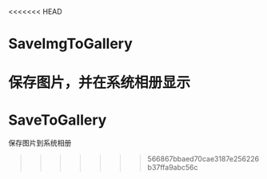 <<<<<<< HEAD
# SaveImgToGallery
保存图片，并在系统相册显示
=======
# SaveToGallery
保存图片到系统相册
>>>>>>> 566867bbaed70cae3187e256226b37ffa9abc56c
